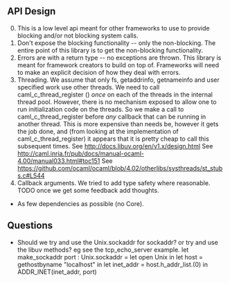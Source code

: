 API Design
----------
0. This is a low level api meant for other frameworks to use to provide
   blocking and/or not blocking system calls.
1. Don't expose the blocking functionality -- only the non-blocking.
   The entire point of this library is to get the non-blocking functionality.
2. Errors are with a return type -- no exceptions are thrown.
   This library is meant for framework creators to build on top of.
   Frameworks will need to make an explicit decision of how they deal with
   errors.
3. Threading. We assume that only fs, getaddrinfo, getnameinfo and
   user specified work use other threads. We need to call
   caml_c_thread_register () _once_ on each of the threads in the
   internal thread pool. However, there is no mechanism exposed to allow
   one to run initialization code on the threads. So we make a call to
   caml_c_thread_register before _any_ callback that can be running in another
   thread. This is more expensive than needs be, however it gets the job done,
   and (from looking at the implementation of caml_c_thread_register) it appears
   that it is pretty cheap to call this subsequent times.
   See http://docs.libuv.org/en/v1.x/design.html
   See http://caml.inria.fr/pub/docs/manual-ocaml-4.00/manual033.html#toc151
   See https://github.com/ocaml/ocaml/blob/4.02/otherlibs/systhreads/st_stubs.c#L544
4. Callback arguments. We tried to add type safety where reasonable.
   TODO once we get some feedback add thoughts.

* As few dependencies as possible (no Core).

Questions
---------
* Should we try and use the Unix.sockaddr for sockaddr? or try and use the libuv methods?
  eg see the tcp_echo_server example.
  let make_sockaddr port : Unix.sockaddr =
  let open Unix in
  let host = gethostbyname "localhost" in
  let inet_addr = host.h_addr_list.(0) in
  ADDR_INET(inet_addr, port)